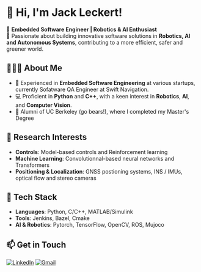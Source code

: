 # 👋 Hi, I'm **Jack Leckert**!

🔧 **Embedded Software Engineer | Robotics & AI Enthusiast**  
🚀 Passionate about building innovative software solutions in **Robotics, AI and Autonomous Systems**, contributing to a more efficient, safer and greener world.

## 👨🏻‍💻 **About Me**
- 💼 Experienced in **Embedded Software Engineering** at various startups, currently Sofatware QA Engineer at Swift Navigation.
- 💻 Proficient in **Python** and **C++**, with a keen interest in **Robotics**, **AI**, and **Computer Vision**.
- 🤖 Alumni of UC Berkeley (go bears!), where I completed my Master's Degree 
  
## 🔬 **Research Interests**
- **Controls**: Model-based controls and Reinforcement learning
- **Machine Learning**: Convolutionnal-based neural networks and Transformers
- **Positioning & Localization**: GNSS postioning systems, INS / IMUs, optical flow and stereo cameras

## 🧰 **Tech Stack**
- **Languages**: Python, C/C++, MATLAB/Simulink
- **Tools**: Jenkins, Bazel, Cmake
- **AI & Robotics**: Pytorch, TensorFlow, OpenCV, ROS, Mujoco


## 📫 **Get in Touch**

[![LinkedIn](https://img.shields.io/badge/LinkedIn-0077B5?logo=linkedin&logoColor=white)](https://linkedin.com/in/jack-leckert) [![Gmail](https://img.shields.io/badge/Email-D14836?logo=gmail&logoColor=white)](mailto:leckert.j@gmail.com)
